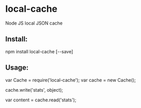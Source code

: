 # local-cache
Node JS local JSON cache

## Install:
npm install local-cache [--save]

## Usage:

var Cache = require('local-cache');
var cache = new Cache();

cache.write('stats', object);

var content = cache.read('stats');



